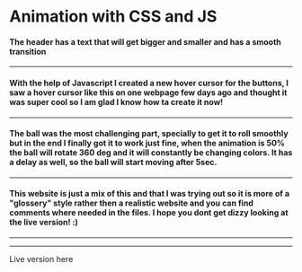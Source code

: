 # Animation with CSS and JS

#### The header has a text that will get bigger and smaller and has a smooth transition

---

#### With the help of Javascript I created a new hover cursor for the buttons, I saw a hover cursor like this on one webpage few days ago and thought it was super cool so I am glad I know how ta create it now!

---

#### The ball was the most challenging part, specially to get it to roll smoothly but in the end I finally got it to work just fine, when the animation is 50% the ball will rotate 360 deg and it will constantly be changing colors. It has a delay as well, so the ball will start moving after 5sec.

---

#### This website is just a mix of this and that I was trying out so it is more of a "glossery" style rather then a realistic website and you can find comments where needed in the files. I hope you dont get dizzy looking at the live version! :)

---

---

Live version here
